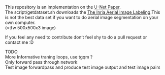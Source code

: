 <p>This repository is an implementation on the <a href="https://arxiv.org/abs/1505.04597">U-Net Paper</a>.<br>
The script/getdataset.sh downloads the <a href="https://project.inria.fr/aerialimagelabeling/">The Inria Aerial Image Labeling</a>.This is not the best data set if you want to do aerial image segmentation on your own computer.<br>
(&gt;tfw 500x500x3 image)</p>
<p>If you feel any need to contribute don’t feel shy to do a pull request or contact me :D</p>
<p>TODO<br>
More Informative traning loops, use tgqm ?<br>
Only forward pass through network<br>
Test image forwardpass and produce test image output and test image pairs</p>
